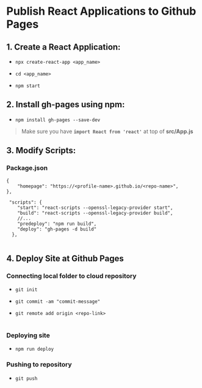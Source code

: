 # Publish React Applications to Github Pages

## 1. Create a React Application:
- `npx create-react-app <app_name>` 

- `cd <app_name>`

- `npm start`

## 2. Install gh-pages using npm:

- `npm install gh-pages --save-dev`

> Make sure you have **`import React from 'react'`** at top of **src/App.js**

## 3. Modify Scripts:
### Package.json
```
{
    "homepage": "https://<profile-name>.github.io/<repo-name>",
},

 "scripts": {
    "start": "react-scripts --openssl-legacy-provider start",
    "build": "react-scripts --openssl-legacy-provider build",
    //...
    "predeploy": "npm run build",
    "deploy": "gh-pages -d build"
  },
  
```
## 4. Deploy Site at Github Pages
### Connecting local folder to cloud repository
- `git init`

- `git commit -am "commit-message"`

- `git remote add origin <repo-link>` <br><br>

### Deploying site

- `npm run deploy`

### Pushing to repository

- `git push`